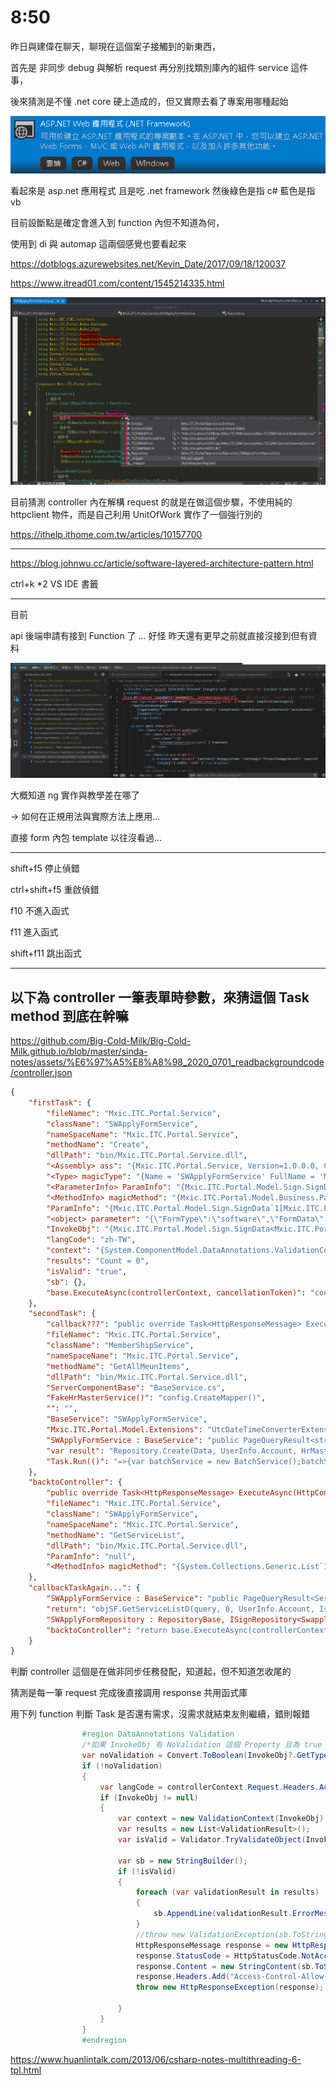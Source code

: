 # 8:50

昨日與建偉在聊天，聊現在這個案子接觸到的新東西，

首先是 非同步 debug 與解析 request 再分別找類別庫內的組件 service 這件事，

後來猜測是不懂 .net core 硬上造成的，但又實際去看了專案用哪種起始

![alt](/sinda-notes/img/wanhonframework.png)

看起來是 asp.net 應用程式 且是吃 .net framework 然後綠色是指 c# 藍色是指 vb

目前設斷點是確定會進入到 function 內但不知道為何，

使用到 di 與 automap 這兩個感覺也要看起來

<https://dotblogs.azurewebsites.net/Kevin_Date/2017/09/18/120037>

<https://www.itread01.com/content/1545214335.html>

![alt](/sinda-notes/img/beforecontrollerdoes.png)

目前猜測 controller 內在解構 request 的就是在做這個步驟，不使用純的 httpclient 物件，而是自己利用 UnitOfWork 實作了一個強行別的

<https://ithelp.ithome.com.tw/articles/10157700>

---

<https://blog.johnwu.cc/article/software-layered-architecture-pattern.html>

ctrl+k *2 VS IDE 書籤

---

目前

api 後端申請有接到 Function 了 ... 好怪 昨天還有更早之前就直接沒接到但有資料

![alt](/sinda-notes/img/formwithangular.png)

大概知道 ng 實作與教學差在哪了

 -> 如何在正規用法與實際方法上應用...

直接 form 內包 template 以往沒看過...

---

shift+f5 停止偵錯

ctrl+shift+f5 重啟偵錯

f10 不進入函式

f11 進入函式

shift+f11 跳出函式

---

## 以下為 controller 一筆表單時參數，來猜這個 Task method 到底在幹嘛

<https://github.com/Big-Cold-Milk/Big-Cold-Milk.github.io/blob/master/sinda-notes/assets/%E6%97%A5%E8%A8%98_2020_0701_readbackgroundcode/controller.json>

```JSON
{
    "firstTask": {
        "fileNamec": "Mxic.ITC.Portal.Service",
        "className": "SWApplyFormService",
        "nameSpaceName": "Mxic.ITC.Portal.Service",
        "methodName": "Create",
        "dllPath": "bin/Mxic.ITC.Portal.Service.dll",
        "<Assembly> ass": "{Mxic.ITC.Portal.Service, Version=1.0.0.0, Culture=neutral, PublicKeyToken=null}",
        "<Type> magicType": "{Name = 'SWApplyFormService' FullName = 'Mxic.ITC.Portal.Service.SWApplyFormService'}",
        "<ParameterInfo> ParamInfo": "{Mxic.ITC.Portal.Model.Sign.SignData`1[Mxic.ITC.Portal.Model.Sign.SwapplyForm] Data}",
        "<MethodInfo> magicMethod": "{Mxic.ITC.Portal.Model.Business.PageQueryResult`1[System.String] Create(Mxic.ITC.Portal.Model.Sign.SignData`1[Mxic.ITC.Portal.Model.Sign.SwapplyForm])}",
        "ParamInfo": "{Mxic.ITC.Portal.Model.Sign.SignData`1[Mxic.ITC.Portal.Model.Sign.SwapplyForm] Data}",
        "<object> parameter": "{\"FormType\":\"software\",\"FormData\":{\"StartDate\":\"2020-06-30T16:00:00.000Z\",\"EndDate\":\"2020-09-30T16:00:00.000Z\",\"project\":\"YY_HA01\",\"ApplyType\":1,\"Description\":\"0703\",\"SoftwareForm\":[{\"Name\":\"Acute TravelBus\",\"SoftwareId\":\"F000005\",\"Peplo\":\"高先生(課3)\",\"Type\":\"免費\",\"Vendor\":\"Acute\",\"Dept\":\"MR000\",\"Price\":null,\"AdminName\":\"李先生(部3)\",\"AsseetChrildId\":\"0000\",\"ISVMType\":\"0\",\"Version\":\"1\",\"Count\":\"1\",\"AsseetId\":\"200000025742\",\"Id\":1,\"Admin\":\"00011\",\"CompanyCode\":\"22\",\"PCName\":\"P5\",\"Pleace\":\"Location2\"}]},\"SignButtonKey\":\"SignButton.Draft.Send\",\"Sign\":{\"ApplicanterEmpNO\":\"99999\",\"ApplicanterName\":\"Administrator\",\"FormType\":\"software\",\"FlowID\":0,\"RelatedMain\":\"配置子單\",\"SignFromID\":0,\"RequiredDate\":\"2020-07-14T16:00:00.000Z\",\"RequiredDesc\":\"0703\",\"FormStatus\":\"SignOff\",\"ServiceCode\":\"YY_HA01\"}}",
        "InvokeObj": "{Mxic.ITC.Portal.Model.Sign.SignData<Mxic.ITC.Portal.Model.Sign.SwapplyForm>}",
        "langCode": "zh-TW",
        "context": "{System.ComponentModel.DataAnnotations.ValidationContext}",
        "results": "Count = 0",
        "isValid": "true",
        "sb": {},
        "base.ExecuteAsync(controllerContext, cancellationToken)": "controllerContext:{System.Web.Http.Controllers.HttpControllerContext},cancellationToken:{IsCancellationRequested = false}"
    },
    "secondTask": {
        "callback???": "public override Task<HttpResponseMessage> ExecuteAsync(HttpControllerContext controllerContext, CancellationToken cancellationToken)",
        "fileNamec": "Mxic.ITC.Portal.Service",
        "className": "MemberShipService",
        "nameSpaceName": "Mxic.ITC.Portal.Service",
        "methodName": "GetAllMeunItems",
        "dllPath": "bin/Mxic.ITC.Portal.Service.dll",
        "ServerComponentBase": "BaseService.cs",
        "FakeHrMasterService()": "config.CreateMapper()",
        "": "",
        "BaseService": "SWApplyFormService",
        "Mxic.ITC.Portal.Model.Extensions": "UtcDateTimeConverterExtensions",
        "SWApplyFormService : BaseService": "public PageQueryResult<string> Create(SignData<SwapplyForm> Data)",
        "var result": "Repository.Create(Data, UserInfo.Account, HrMasterService, BPMService, new Model.Signer{CaseOfficerCosign = signer,CaseOfficerCosignBack = signerBack,});",
        "Task.Run(()": "=>{var batchService = new BatchService();batchService.FlowNotification();});"
    },
    "backtoController": {
        "public override Task<HttpResponseMessage> ExecuteAsync(HttpControllerContext controllerContext, CancellationToken cancellationToken)": "controllerContext:{System.Web.Http.Controllers.HttpControllerContext};cancellationToken:IsCancellationRequested = false;",
        "fileNamec": "Mxic.ITC.Portal.Service",
        "className": "SWApplyFormService",
        "nameSpaceName": "Mxic.ITC.Portal.Service",
        "methodName": "GetServiceList",
        "dllPath": "bin/Mxic.ITC.Portal.Service.dll",
        "ParamInfo": "null",
        "<MethodInfo> magicMethod": "{System.Collections.Generic.List`1[Mxic.Framework.Membership.MenuItem] GetAllMeunItems()}"
    },
    "callbackTaskAgain...": {
        "SWApplyFormService : BaseService": "public PageQueryResult<ServiceQuery> GetServiceList(PageQuery<int> query)",
        "return": "objSF.GetServiceListD(query, 0, UserInfo.Account, IsPortalAdm(UserInfo.Account), HrMasterService);",
        "SWApplyFormRepository : RepositoryBase, ISignRepository<SwapplyForm>": "do some Repository things",
        "backtoController": "return base.ExecuteAsync(controllerContext, cancellationToken);"
    }
}
```

判斷 controller 這個是在做非同步任務發配，知道起，但不知道怎收尾的

猜測是每一筆 request 完成後直接調用 response 共用函式庫

用下列 function 判斷 Task 是否還有需求，沒需求就結束友則繼續，錯則報錯

```C#
                #region DataAnnotations Validation
                /*如果 InvokeObj 有 NoValidation 這個 Property 且為 true 則不進行驗證*/
                var noValidation = Convert.ToBoolean(InvokeObj?.GetType()?.GetProperty("NoValidation")?.GetValue(InvokeObj));
                if (!noValidation)
                {
                    var langCode = controllerContext.Request.Headers.AcceptLanguage.FirstOrDefault()?.Value;
                    if (InvokeObj != null)
                    {
                        var context = new ValidationContext(InvokeObj);
                        var results = new List<ValidationResult>();
                        var isValid = Validator.TryValidateObject(InvokeObj, context, results,true);

                        var sb = new StringBuilder();
                        if (!isValid)
                        {
                            foreach (var validationResult in results)
                            {
                                sb.AppendLine(validationResult.ErrorMessage.Translate(langCode));
                            }
                            //throw new ValidationException(sb.ToString());
                            HttpResponseMessage response = new HttpResponseMessage();
                            response.StatusCode = HttpStatusCode.NotAcceptable;
                            response.Content = new StringContent(sb.ToString());
                            response.Headers.Add("Access-Control-Allow-Origin", "*");
                            throw new HttpResponseException(response);

                        }
                    }
                }
                #endregion
```

<https://www.huanlintalk.com/2013/06/csharp-notes-multithreading-6-tpl.html>

